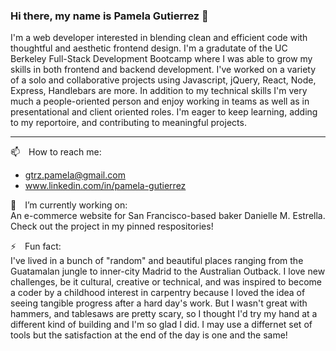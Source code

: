### Hi there, my name is Pamela Gutierrez 👋

I'm a web developer interested in blending clean and efficient code with thoughtful and aesthetic frontend design. I'm a gradutate of the UC Berkeley Full-Stack Development Bootcamp where I was able to grow my skills in both frontend and backend development. I've worked on a variety of a solo and collaborative projects using Javascript, jQuery, React, Node, Express, Handlebars are more. In addition to my technical skills I'm very much a people-oriented person and enjoy working in teams as well as in presentational and client oriented roles. I'm eager to keep learning, adding to my reportoire, and contributing to meaningful projects. 

____________________________________
📫&emsp;How to reach me: 
* gtrz.pamela@gmail.com
* www.linkedin.com/in/pamela-gutierrez


🔭&emsp;I’m currently working on:
<br>
An e-commerce website for San Francisco-based baker Danielle M. Estrella. Check out the project in my pinned respositories!

⚡&emsp;Fun fact: 
<br>
I've lived in a bunch of "random" and beautiful places ranging from the Guatamalan jungle to inner-city Madrid to the Australian Outback. I love new challenges, be it cultural, creative or technical, and was inspired to become a coder by a childhood interest in carpentry because I loved the idea of seeing tangible progress after a hard day's work. But I wasn't great with hammers, and tablesaws are pretty scary, so I thought I'd try my hand at a different kind of building and I'm so glad I did. I may use a differnet set of tools but the satisfaction at the end of the day is one and the same! 

<!--
**pamela-gutierrez/pamela-gutierrez** is a ✨ _special_ ✨ repository because its `README.md` (this file) appears on your GitHub profile.

Here are some ideas to get you started:

- 🔭 I’m currently working on ...
- 🌱 I’m currently learning ...
- 👯 I’m looking to collaborate on ...
- 🤔 I’m looking for help with ...
- 💬 Ask me about ...
- 📫 How to reach me: ...
- 😄 Pronouns: ...
- ⚡ Fun fact: ...
-->
